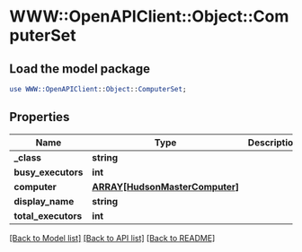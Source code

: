 # WWW::OpenAPIClient::Object::ComputerSet

## Load the model package
```perl
use WWW::OpenAPIClient::Object::ComputerSet;
```

## Properties
Name | Type | Description | Notes
------------ | ------------- | ------------- | -------------
**_class** | **string** |  | [optional] 
**busy_executors** | **int** |  | [optional] 
**computer** | [**ARRAY[HudsonMasterComputer]**](HudsonMasterComputer.md) |  | [optional] 
**display_name** | **string** |  | [optional] 
**total_executors** | **int** |  | [optional] 

[[Back to Model list]](../README.md#documentation-for-models) [[Back to API list]](../README.md#documentation-for-api-endpoints) [[Back to README]](../README.md)


